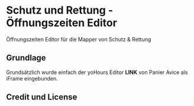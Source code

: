 # Schutz und Rettung - Öffnungszeiten Editor

Öffnungszeiten Editor für die Mapper von Schutz & Rettung

## Grundlage

Grundsätzlich wurde einfach der yoHours Editor **LINK** von Panier Avice als iFrame eingebunden.

## Credit und License

